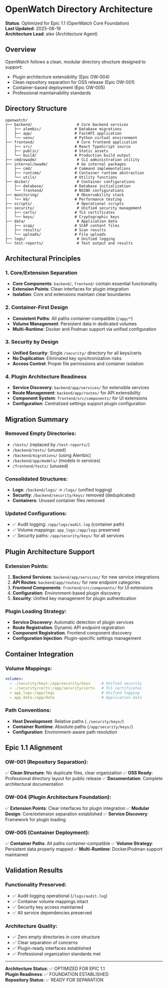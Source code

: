 # OpenWatch Directory Architecture

**Status**: Optimized for Epic 1.1 (OpenWatch Core Foundation)  
**Last Updated**: 2025-08-19  
**Architecture Lead**: alex (Architecture Agent)

## Overview

OpenWatch follows a clean, modular directory structure designed to support:
- Plugin architecture extensibility (Epic OW-004)
- Clean repository separation for OSS release (Epic OW-001)
- Container-based deployment (Epic OW-005)
- Professional maintainability standards

## Directory Structure

```
openwatch/
├── backend/                    # Core backend services
│   ├── alembic/               # Database migrations
│   ├── app/                   # FastAPI application
│   └── venv/                  # Python virtual environment
├── frontend/                   # Core frontend application
│   ├── src/                   # React TypeScript source
│   ├── public/                # Static assets
│   └── build/                 # Production build output
├── cmd/owadm/                  # CLI administration utility
├── internal/owadm/             # Go internal packages
│   ├── cmd/                   # Command implementations
│   ├── runtime/               # Container runtime abstraction
│   └── utils/                 # Utility functions
├── docker/                     # Container configurations
│   ├── database/              # Database initialization
│   └── frontend/              # NGINX configurations
├── monitoring/                 # Observability stack
│   └── k6/                    # Performance testing
├── scripts/                    # Operational scripts
├── security/                   # Unified security management
│   ├── certs/                 # TLS certificates
│   └── keys/                  # Cryptographic keys
├── data/                       # Application data
│   ├── scap/                  # SCAP content files
│   ├── results/               # Scan results
│   └── uploads/               # File uploads
├── logs/                       # Unified logging
└── test-reports/               # Test output and results
```

## Architectural Principles

### 1. Core/Extension Separation
- **Core Components**: `backend/`, `frontend/` contain essential functionality
- **Extension Points**: Clean interfaces for plugin integration
- **Isolation**: Core and extensions maintain clear boundaries

### 2. Container-First Design
- **Consistent Paths**: All paths container-compatible (`/app/*`)
- **Volume Management**: Persistent data in dedicated volumes
- **Multi-Runtime**: Docker and Podman support via unified configuration

### 3. Security by Design
- **Unified Security**: Single `/security/` directory for all keys/certs
- **No Duplication**: Eliminated key synchronization risks
- **Access Control**: Proper file permissions and container isolation

### 4. Plugin Architecture Readiness
- **Service Discovery**: `backend/app/services/` for extensible services
- **Route Management**: `backend/app/routes/` for API extensibility
- **Component System**: `frontend/src/components/` for UI extensions
- **Configuration**: Centralized settings support plugin configuration

## Migration Summary

### Removed Empty Directories:
- `/tests/` (replaced by `/test-reports/`)
- `/backend/tests/` (unused)
- `/backend/migrations/` (using Alembic)
- `/backend/app/models/` (models in services)
- `/frontend/tests/` (unused)

### Consolidated Structures:
- **Logs**: `/backend/logs/` → `/logs/` (unified logging)
- **Security**: `/backend/security/keys/` removed (deduplicated)
- **Containers**: Unused container files removed

### Updated Configurations:
- ✅ Audit logging: `/app/logs/audit.log` (container path)
- ✅ Volume mappings: `app_logs:/app/logs` preserved
- ✅ Security paths: `/app/security/keys/` for all services

## Plugin Architecture Support

### Extension Points:
1. **Backend Services**: `backend/app/services/` for new service integrations
2. **API Routes**: `backend/app/routes/` for new endpoint categories
3. **Frontend Components**: `frontend/src/components/` for UI extensions
4. **Configuration**: Environment-based plugin discovery
5. **Security**: Unified key management for plugin authentication

### Plugin Loading Strategy:
- **Service Discovery**: Automatic detection of plugin services
- **Route Registration**: Dynamic API endpoint registration
- **Component Registration**: Frontend component discovery
- **Configuration Injection**: Plugin-specific settings management

## Container Integration

### Volume Mappings:
```yaml
volumes:
  - ./security/keys:/app/security/keys     # Unified security
  - ./security/certs:/app/security/certs   # TLS certificates  
  - app_logs:/app/logs                     # Unified logging
  - app_data:/app/data                     # Application data
```

### Path Conventions:
- **Host Development**: Relative paths (`./security/keys/`)
- **Container Runtime**: Absolute paths (`/app/security/keys/`)
- **Configuration**: Environment-aware path resolution

## Epic 1.1 Alignment

### OW-001 (Repository Separation):
✅ **Clean Structure**: No duplicate files, clear organization
✅ **OSS Ready**: Professional directory layout for public release
✅ **Documentation**: Complete architectural documentation

### OW-004 (Plugin Architecture Foundation):
✅ **Extension Points**: Clear interfaces for plugin integration
✅ **Modular Design**: Core/extension separation established
✅ **Service Discovery**: Framework for plugin loading

### OW-005 (Container Deployment):
✅ **Container Paths**: All paths container-compatible
✅ **Volume Strategy**: Persistent data properly mapped
✅ **Multi-Runtime**: Docker/Podman support maintained

## Validation Results

### Functionality Preserved:
- ✅ Audit logging operational (`/logs/audit.log`)
- ✅ Container volume mappings intact
- ✅ Security key access maintained
- ✅ All service dependencies preserved

### Architecture Quality:
- ✅ Zero empty directories in core structure
- ✅ Clear separation of concerns
- ✅ Plugin-ready interfaces established
- ✅ Professional organization standards met

---

**Architecture Status**: ✅ OPTIMIZED FOR EPIC 1.1  
**Plugin Readiness**: ✅ FOUNDATION ESTABLISHED  
**Repository Status**: ✅ READY FOR SEPARATION